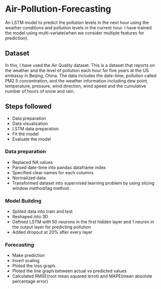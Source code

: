 # Air-Pollution-Forecasting
An LSTM model to predict the pollution levels in the next hour using the weather conditions and pollution levels in the current hour. I have trained the model using multi-variate(when we consider multiple features for prediction).

## Dataset
In this, I have used the Air Quality dataset. This is a dataset that reports on the weather and the level of pollution each hour for five years at the US embassy in Beijing, China. The data includes the date-time, pollution called PM2.5 concentration, and the weather information including dew point, temperature, pressure, wind direction, wind speed and the cumulative number of hours of snow and rain. 

## Steps followed
- Data preparation
- Data visualization
- LSTM data preparation
- Fit the model 
- Evaluate the model

### Data preparation
- Replaced NA values
- Parsed date-time into pandas dataframe index
- Specified clear names for each columns
- Normalized data
- Transformed dataset into supervised learning problem by using slicing window method/lag method.

### Model Building
- Splited data into train and test
- Reshaped into 3D
- Defined LSTM with 50 neurons in the first hidden layer and 1 neuron in the output layer for predicting pollution
- Added dropout at 20% after every layer

### Forecasting
- Make prediction
- Invert scaling
- Ploted the loss graph.
- Ploted the line graph between actual vs predicted values
- Calculated RMSE(root mean squared errot) and MAPE(mean absolute percentage error)
